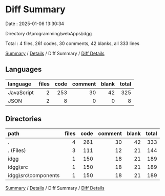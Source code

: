 # Diff Summary

Date : 2025-01-06 13:30:34

Directory d:\\programming\\webApps\\idgg

Total : 4 files,  261 codes, 30 comments, 42 blanks, all 333 lines

[Summary](results.md) / [Details](details.md) / Diff Summary / [Diff Details](diff-details.md)

## Languages
| language | files | code | comment | blank | total |
| :--- | ---: | ---: | ---: | ---: | ---: |
| JavaScript | 2 | 253 | 30 | 42 | 325 |
| JSON | 2 | 8 | 0 | 0 | 8 |

## Directories
| path | files | code | comment | blank | total |
| :--- | ---: | ---: | ---: | ---: | ---: |
| . | 4 | 261 | 30 | 42 | 333 |
| . (Files) | 3 | 111 | 12 | 21 | 144 |
| idgg | 1 | 150 | 18 | 21 | 189 |
| idgg\\src | 1 | 150 | 18 | 21 | 189 |
| idgg\\src\\components | 1 | 150 | 18 | 21 | 189 |

[Summary](results.md) / [Details](details.md) / Diff Summary / [Diff Details](diff-details.md)